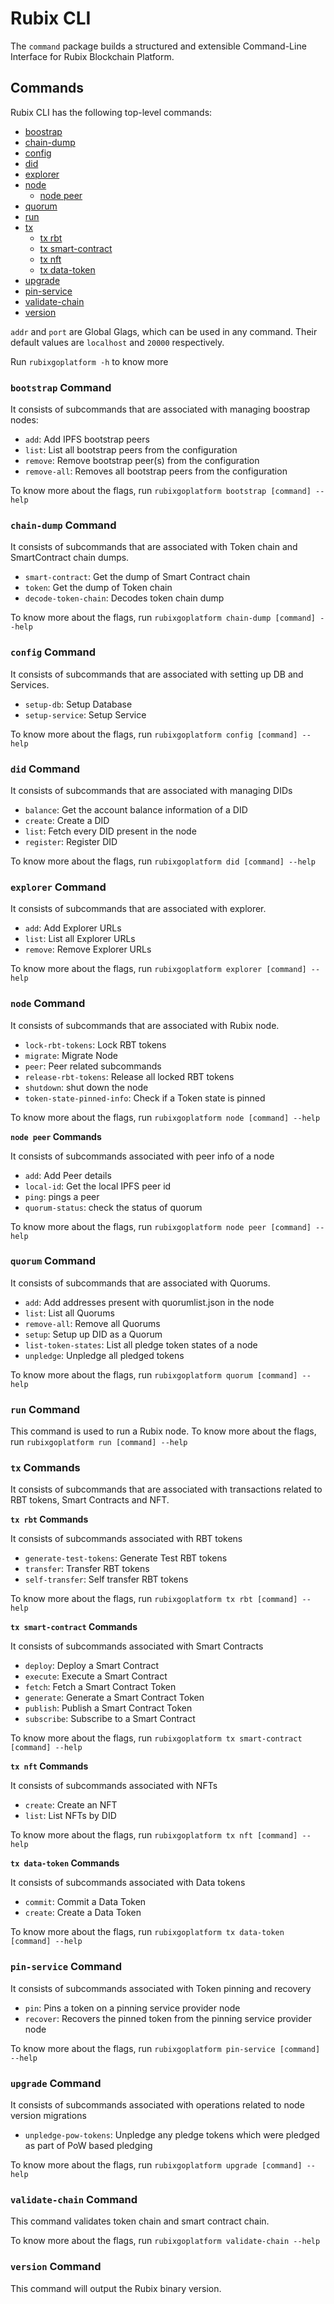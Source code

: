 # Rubix CLI

The `command` package builds a structured and extensible Command-Line Interface for Rubix Blockchain Platform.

## Commands

Rubix CLI has the following top-level commands:

- [boostrap](#bootstrap-command)
- [chain-dump](#chain-dump-command)
- [config](#config-command)
- [did](#did-command)
- [explorer](#explorer-command)
- [node](#node-command)
  - [node peer](#node-peer)
- [quorum](#quorum-command)
- [run](#run-command)
- [tx](#tx-commands)
  - [tx rbt](#tx-rbt)
  - [tx smart-contract](#tx-smart-contract)
  - [tx nft](#tx-nft)
  - [tx data-token](#tx-data-token)
- [upgrade](#upgrade-command)
- [pin-service](#pin-service-command)
- [validate-chain](#validate-chain-command)
- [version](#version-command)

`addr` and `port` are Global Glags, which can be used in any command. Their default values are `localhost` and `20000` respectively.

Run `rubixgoplatform -h` to know more

### `bootstrap` Command

It consists of subcommands that are associated with managing boostrap nodes:

- `add`: Add IPFS bootstrap peers
- `list`: List all bootstrap peers from the configuration
- `remove`: Remove bootstrap peer(s) from the configuration
- `remove-all`: Removes all bootstrap peers from the configuration

To know more about the flags, run `rubixgoplatform bootstrap [command] --help`

### `chain-dump` Command

It consists of subcommands that are associated with Token chain and SmartContract chain dumps. 

- `smart-contract`: Get the dump of Smart Contract chain
- `token`: Get the dump of Token chain
- `decode-token-chain`: Decodes token chain dump

To know more about the flags, run `rubixgoplatform chain-dump [command] --help`

### `config` Command

It consists of subcommands that are associated with setting up DB and Services. 

- `setup-db`: Setup Database
- `setup-service`: Setup Service

To know more about the flags, run `rubixgoplatform config [command] --help`

### `did` Command

It consists of subcommands that are associated with managing DIDs 

- `balance`: Get the account balance information of a DID
- `create`: Create a DID
- `list`: Fetch every DID present in the node
- `register`: Register DID

To know more about the flags, run `rubixgoplatform did [command] --help`

### `explorer` Command

It consists of subcommands that are associated with explorer. 

- `add`: Add Explorer URLs
- `list`: List all Explorer URLs
- `remove`: Remove Explorer URLs

To know more about the flags, run `rubixgoplatform explorer [command] --help`

### `node` Command

It consists of subcommands that are associated with Rubix node. 

- `lock-rbt-tokens`: Lock RBT tokens
- `migrate`: Migrate Node
- `peer`: Peer related subcommands
- `release-rbt-tokens`: Release all locked RBT tokens
- `shutdown`: shut down the node
- `token-state-pinned-info`: Check if a Token state is pinned

To know more about the flags, run `rubixgoplatform node [command] --help`

<a name="node-peer"></a>**`node peer` Commands**

It consists of subcommands associated with peer info of a node

- `add`: Add Peer details
- `local-id`: Get the local IPFS peer id
- `ping`: pings a peer
- `quorum-status`: check the status of quorum

To know more about the flags, run `rubixgoplatform node peer [command] --help`

### `quorum` Command

It consists of subcommands that are associated with Quorums. 

- `add`: Add addresses present with quorumlist.json in the node
- `list`: List all Quorums
- `remove-all`: Remove all Quorums
- `setup`: Setup up DID as a Quorum
- `list-token-states`: List all pledge token states of a node
- `unpledge`: Unpledge all pledged tokens

To know more about the flags, run `rubixgoplatform quorum [command] --help`

### `run` Command

This command is used to run a Rubix node. To know more about the flags, run `rubixgoplatform run [command] --help`

### `tx` Commands

It consists of subcommands that are associated with transactions related to RBT tokens, Smart Contracts and NFT.

<a name="tx-rbt"></a>**`tx rbt` Commands**

It consists of subcommands associated with RBT tokens

- `generate-test-tokens`: Generate Test RBT tokens
- `transfer`: Transfer RBT tokens
- `self-transfer`: Self transfer RBT tokens

To know more about the flags, run `rubixgoplatform tx rbt [command] --help`

<a name="tx-smart-contract"></a>**`tx smart-contract` Commands**

It consists of subcommands associated with Smart Contracts

- `deploy`: Deploy a Smart Contract
- `execute`: Execute a Smart Contract
- `fetch`: Fetch a Smart Contract Token
- `generate`: Generate a Smart Contract Token
- `publish`: Publish a Smart Contract Token
- `subscribe`: Subscribe to a Smart Contract

To know more about the flags, run `rubixgoplatform tx smart-contract [command] --help`

<a name="tx-nft"></a>**`tx nft` Commands**

It consists of subcommands associated with NFTs

- `create`: Create an NFT
- `list`: List NFTs by DID

To know more about the flags, run `rubixgoplatform tx nft [command] --help`

<a name="tx-data-token"></a> **`tx data-token` Commands**

It consists of subcommands associated with Data tokens

- `commit`: Commit a Data Token
- `create`: Create a Data Token

To know more about the flags, run `rubixgoplatform tx data-token [command] --help`

### `pin-service` Command

It consists of subcommands associated with Token pinning and recovery

- `pin`: Pins a token on a pinning service provider node
- `recover`: Recovers the pinned token from the pinning service provider node

To know more about the flags, run `rubixgoplatform pin-service [command] --help`

### `upgrade` Command

It consists of subcommands associated with operations related to node version migrations

- `unpledge-pow-tokens`: Unpledge any pledge tokens which were pledged as part of PoW based pledging

To know more about the flags, run `rubixgoplatform upgrade [command] --help`

### `validate-chain` Command

This command validates token chain and smart contract chain.

To know more about the flags, run `rubixgoplatform validate-chain --help`

### `version` Command

This command will output the Rubix binary version.

